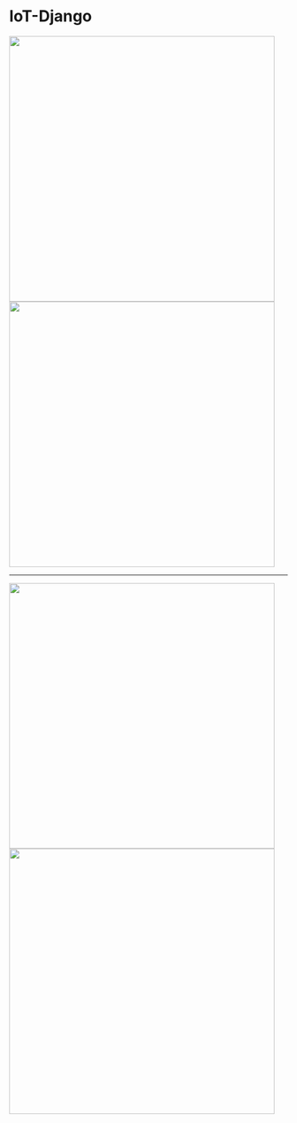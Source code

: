 # IoT-Django

<img src="https://cloud.githubusercontent.com/assets/13679090/11493188/c2e334a2-9830-11e5-8ced-9f9bcf2a845c.png" width="480px"> 

<img src="https://cloud.githubusercontent.com/assets/13679090/11020392/a3d7c962-8659-11e5-81f8-0aa14ecb179a.jpg" width="480px"> 

<hr/> 

<img src="https://cloud.githubusercontent.com/assets/13679090/11236495/263a95e8-8e15-11e5-81e1-7fe8bd72e810.png" width="480px"> 

<img src="https://cloud.githubusercontent.com/assets/13679090/11236498/295c28cc-8e15-11e5-894f-440482af5cea.jpg" width="480px"> 
